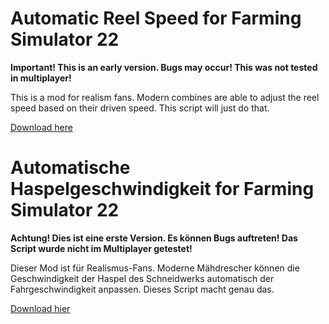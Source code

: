 # Automatic Reel Speed for Farming Simulator 22

__Important! This is an early version. Bugs may occur! This was not tested in multiplayer!__

This is a mod for realism fans. Modern combines are able to adjust the reel speed based on their driven speed. This script will just do that. 

[Download here](https://github.com/JanCraymer/FS22_AutomaticReelSpeed/releases/download/v0.1.0.0/FS22_AutomaticReelSpeed.zip)

# Automatische Haspelgeschwindigkeit for Farming Simulator 22

__Achtung! Dies ist eine erste Version. Es können Bugs auftreten! Das Script wurde nicht im Multiplayer getestet!__

Dieser Mod ist für Realismus-Fans. Moderne Mähdrescher können die Geschwindigkeit der Haspel des Schneidwerks automatisch der Fahrgeschwindigkeit anpassen. Dieses Script macht genau das. 

[Download hier](https://github.com/JanCraymer/FS22_AutomaticReelSpeed/releases/download/v0.1.0.0/FS22_AutomaticReelSpeed.zip)
